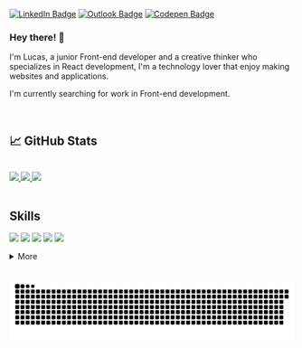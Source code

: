 [![LinkedIn Badge](https://img.shields.io/badge/LinkedIn-0077B5?style=for-the-badge&logo=linkedin&logoColor=white)](https://www.linkedin.com/in/lucas-figueiredo-007-/)
[![Outlook Badge]({https://img.shields.io/badge/Microsoft_Outlook-0078D4?style=for-the-badge&logo=microsoft-outlook&logoColor=white)](lucasborges_06@hotmail.com)
[![Codepen Badge]({https://img.shields.io/badge/Codepen-000000?style=for-the-badge&logo=codepen&logoColor=white)](https://codepen.io/lucasbf7)

### Hey there! 👋

I'm Lucas, a junior Front-end developer and a creative thinker who specializes in React development, I'm a technology lover that enjoy making websites and applications.

I'm currently searching for work in Front-end development.

<br>

## &#x1f4c8; GitHub Stats

<br>

<div>
  <a href="https://github.com/lucasbf7">
    <img height="180em" src="https://github-readme-stats-git-masterrstaa-rickstaa.vercel.app/api?username=lucasbf7&theme=radical"/>
  </a>
  
  <a href="https://github.com/lucasbf7">
    <img height="180em" src="https://github-readme-stats.vercel.app/api/top-langs/?username=lucasbf7&layout=compact&langs_count=7&theme=radical"/>
  </a>
  
  <a href="https://github.com/lucasbf7">
    <img height="180em" src="https://github-readme-streak-stats.herokuapp.com/?user=lucasbf7&theme=radical"/>
  </a>
</div>

<br>

## Skills

![](https://img.shields.io/badge/React-20232A?style=for-the-badge&logo=react&logoColor=61DAF)
![](https://img.shields.io/badge/Redux-593D88?style=for-the-badge&logo=redux&logoColor=white)
![](https://img.shields.io/badge/JavaScript-323330?style=for-the-badge&logo=javascript&logoColor=F7DF1E)
![](https://img.shields.io/badge/TypeScript-007ACC?style=for-the-badge&logo=typescript&logoColor=white)
![](https://img.shields.io/badge/CSS3-1572B6?style=for-the-badge&logo=css3&logoColor=white)

<details>
  <summary>More</summary>
  <br>
  
  ![](https://img.shields.io/badge/React_Router-CA4245?style=for-the-badge&logo=react-router&logoColor=white)
  ![](https://img.shields.io/badge/Vue.js-35495E?style=for-the-badge&logo=vuedotjs&logoColor=4FC08D)
  ![](https://img.shields.io/badge/Node.js-339933?style=for-the-badge&logo=nodedotjs&logoColor=white)
  ![](https://img.shields.io/badge/MongoDB-4EA94B?style=for-the-badge&logo=mongodb&logoColor=white)
  ![](https://img.shields.io/badge/Express.js-000000?style=for-the-badge&logo=express&logoColor=white)
  ![](https://img.shields.io/badge/Vite-B73BFE?style=for-the-badge&logo=vite&logoColor=FFD62E)
  ![](https://img.shields.io/badge/jQuery-0769AD?style=for-the-badge&logo=jquery&logoColor=white)
  ![](https://img.shields.io/badge/Docker-2CA5E0?style=for-the-badge&logo=docker&logoColor=white)  
  ![](https://img.shields.io/badge/Insomnia-5849be?style=for-the-badge&logo=Insomnia&logoColor=white)
  ![](https://img.shields.io/badge/next.js-000000?style=for-the-badge&logo=nextdotjs&logoColor=white) 
  
  <br>
  
  ![](https://img.shields.io/badge/Tailwind_CSS-38B2AC?style=for-the-badge&logo=tailwind-css&logoColor=white)
  ![](https://img.shields.io/badge/Vuetify-1867C0?style=for-the-badge&logo=vuetify&logoColor=white)
  ![](https://img.shields.io/badge/Bootstrap-563D7C?style=for-the-badge&logo=bootstrap&logoColor=white)
  ![](https://img.shields.io/badge/Sass-CC6699?style=for-the-badge&logo=sass&logoColor=white)
  ![](https://img.shields.io/badge/Material%20UI-007FFF?style=for-the-badge&logo=mui&logoColor=white)
  ![](https://img.shields.io/badge/Figma-F24E1E?style=for-the-badge&logo=figma&logoColor=white)
  
  <br>
  
  ![](https://img.shields.io/badge/React_Native-20232A?style=for-the-badge&logo=react&logoColor=61DAFB)
  
  <br>
  
  ![](https://img.shields.io/badge/Python-FFD43B?style=for-the-badge&logo=python&logoColor=blu)
  ![](https://img.shields.io/badge/Numpy-777BB4?style=for-the-badge&logo=numpy&logoColor=white)
  ![](https://img.shields.io/badge/Pandas-2C2D72?style=for-the-badge&logo=pandas&logoColor=white)

</details>

<br>

<div>

 ![Snake animation](https://github.com/lucasbf7/lucasbf7/blob/output/github-contribution-grid-snake.svg)  
  
</div>
